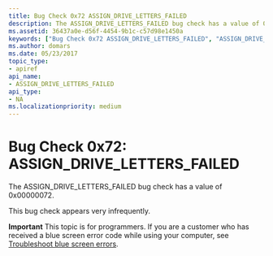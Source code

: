 ```yaml
---
title: Bug Check 0x72 ASSIGN_DRIVE_LETTERS_FAILED
description: The ASSIGN_DRIVE_LETTERS_FAILED bug check has a value of 0x00000072.This bug check appears very infrequently.
ms.assetid: 36437a0e-d56f-4454-9b1c-c57d98e1450a
keywords: ["Bug Check 0x72 ASSIGN_DRIVE_LETTERS_FAILED", "ASSIGN_DRIVE_LETTERS_FAILED"]
ms.author: domars
ms.date: 05/23/2017
topic_type:
- apiref
api_name:
- ASSIGN_DRIVE_LETTERS_FAILED
api_type:
- NA
ms.localizationpriority: medium
---
```


# Bug Check 0x72: ASSIGN\_DRIVE\_LETTERS\_FAILED


The ASSIGN\_DRIVE\_LETTERS\_FAILED bug check has a value of 0x00000072.

This bug check appears very infrequently.

**Important** This topic is for programmers. If you are a customer who has received a blue screen error code while using your computer, see [Troubleshoot blue screen errors](https://windows.microsoft.com/windows-10/troubleshoot-blue-screen-errors).

 

 




